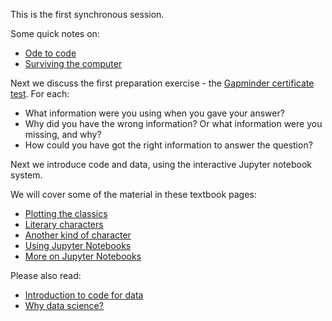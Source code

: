This is the first synchronous session.

Some quick notes on:

* [Ode to code](https://lisds.github.io/textbook/code-basics/to_code.html)
* [Surviving the computer](https://lisds.github.io/textbook/intro/surviving_computers.html)

Next we discuss the first preparation exercise - the [Gapminder certificate
test](https://upgrader.gapminder.org/c/sdg-world-un-goals/).  For each:

* What information were you using when you gave your answer?
* Why did you have the wrong information?  Or what information were you missing, and why?
* How could you have got the right information to answer the question?

Next we introduce code and data, using the interactive Jupyter notebook system.

We will cover some of the material in these textbook pages:

* [Plotting the classics](https://lisds.github.io/textbook/intro/Plotting_the_Classics.html)
* [Literary characters](https://lisds.github.io/textbook/intro/Literary_Characters.html)
* [Another kind of character](https://lisds.github.io/textbook/intro/Another_Kind_Of_Character.html)
* [Using Jupyter Notebooks](https://lisds.github.io/textbook/intro/using_jupyter.html)
* [More on Jupyter Notebooks](https://lisds.github.io/textbook/intro/more_on_jupyter.html)

Please also read:

* [Introduction to code for data](https://lisds.github.io/textbook/intro.html)
* [Why data
  science?](https://lisds.github.io/textbook/intro/why-data-science.html)
